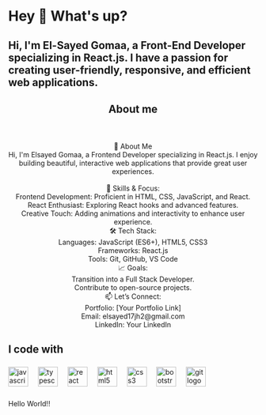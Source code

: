<h1 align="left">Hey 👋 What's up?</h1>

###

<h2 align="left">Hi, I'm El-Sayed Gomaa, a Front-End Developer specializing in React.js. I have a passion for creating user-friendly, responsive, and efficient web applications.</h2>

###

<h2 align="center">About me</h2>

###

<br clear="both">

<p align="center">👋 About Me<br>Hi, I'm Elsayed Gomaa, a Frontend Developer specializing in React.js. I enjoy building beautiful, interactive web applications that provide great user experiences.<br><br>🌟 Skills & Focus:<br>Frontend Development: Proficient in HTML, CSS, JavaScript, and React.<br>React Enthusiast: Exploring React hooks and advanced features.<br>Creative Touch: Adding animations and interactivity to enhance user experience.<br>🛠️ Tech Stack:<br>Languages: JavaScript (ES6+), HTML5, CSS3<br>Frameworks: React.js<br>Tools: Git, GitHub, VS Code<br>📈 Goals:<br>Transition into a Full Stack Developer.<br>Contribute to open-source projects.<br>📫 Let’s Connect:<br>Portfolio: [Your Portfolio Link]<br>Email: elsayed17jh2@gmail.com<br>LinkedIn: Your LinkedIn</p>

###

<h2 align="left">I code with</h2>

###

<div align="left">
  <img src="https://cdn.jsdelivr.net/gh/devicons/devicon/icons/javascript/javascript-original.svg" height="40" alt="javascript logo"  />
  <img width="12" />
  <img src="https://cdn.jsdelivr.net/gh/devicons/devicon/icons/typescript/typescript-original.svg" height="40" alt="typescript logo"  />
  <img width="12" />
  <img src="https://cdn.jsdelivr.net/gh/devicons/devicon/icons/react/react-original.svg" height="40" alt="react logo"  />
  <img width="12" />
  <img src="https://cdn.jsdelivr.net/gh/devicons/devicon/icons/html5/html5-original.svg" height="40" alt="html5 logo"  />
  <img width="12" />
  <img src="https://cdn.jsdelivr.net/gh/devicons/devicon/icons/css3/css3-original.svg" height="40" alt="css3 logo"  />
  <img width="12" />
  <img src="https://cdn.jsdelivr.net/gh/devicons/devicon/icons/bootstrap/bootstrap-original.svg" height="40" alt="bootstrap logo"  />
  <img width="12" />
  <img src="https://cdn.jsdelivr.net/gh/devicons/devicon/icons/git/git-original.svg" height="40" alt="git logo"  />
</div>

###

<p align="left">Hello World!!</p>

###
